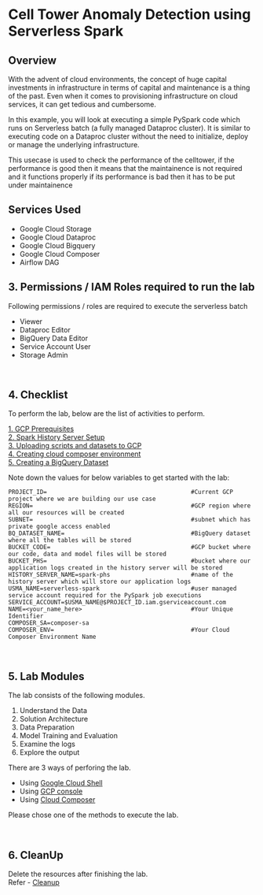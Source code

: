 # Cell Tower Anomaly Detection using Serverless Spark

## Overview

With the advent of cloud environments, the concept of huge capital investments in infrastructure in terms of capital and maintenance is a thing of the past. Even when it comes to provisioning infrastructure on cloud services, it can get tedious and cumbersome.

In this example, you will look at executing a simple PySpark code which runs on Serverless batch (a fully managed Dataproc cluster). It is similar to executing code on a Dataproc cluster without the need to initialize, deploy or manage the underlying infrastructure.

This usecase is used to check the performance of the celltower, if the performance is good then it means that the maintainence is not required and it functions properly if its performance is bad then it has to be put under maintainence 

## Services Used
* Google Cloud Storage
* Google Cloud Dataproc
* Google Cloud Bigquery
* Google Cloud Composer
* Airflow DAG


## 3. Permissions / IAM Roles required to run the lab

Following permissions / roles are required to execute the serverless batch

- Viewer
- Dataproc Editor
- BigQuery Data Editor
- Service Account User
- Storage Admin

<br>

## 4. Checklist

To perform the lab, below are the list of activities to perform. <br>

[1. GCP Prerequisites](/instructions/01-gcp-prerequisites.md)<br>
[2. Spark History Server Setup](/instructions/02-persistent-history-server.md)<br>
[3. Uploading scripts and datasets to GCP](/instructions/03-files-upload.md)<br>
[4. Creating cloud composer environment](/instructions/04-composer.md)<br>
[5. Creating a BigQuery Dataset](/instructions/05-bigquery-dataset.md)<br>

Note down the values for below variables to get started with the lab:

```
PROJECT_ID=                                         #Current GCP project where we are building our use case
REGION=                                             #GCP region where all our resources will be created
SUBNET=                                             #subnet which has private google access enabled
BQ_DATASET_NAME=                                    #BigQuery dataset where all the tables will be stored
BUCKET_CODE=                                        #GCP bucket where our code, data and model files will be stored
BUCKET_PHS=                                         #bucket where our application logs created in the history server will be stored
HISTORY_SERVER_NAME=spark-phs                       #name of the history server which will store our application logs
USMA_NAME=serverless-spark                          #user managed service account required for the PySpark job executions
SERVICE_ACCOUNT=$USMA_NAME@$PROJECT_ID.iam.gserviceaccount.com
NAME=<your_name_here>                               #Your Unique Identifier
COMPOSER_SA=composer-sa
COMPOSER_ENV=                                       #Your Cloud Composer Environment Name
```
<br>


## 5. Lab Modules

The lab consists of the following modules.

1. Understand the Data
2. Solution Architecture
3. Data Preparation
4. Model Training and Evaluation 
5. Examine the logs
6. Explore the output

There are 3 ways of perforing the lab.
- Using [Google Cloud Shell](/instructions/06a-cell-tower-anomaly-gcloud-execution.md)
- Using [GCP console](/instructions/06b-cell-tower-anomaly-console-execution.md )
- Using [Cloud Composer](/instructions/06c-cell-tower-anomaly-airflow-execution.md )

Please chose one of the methods to execute the lab. 

<br>

## 6. CleanUp

Delete the resources after finishing the lab. <br>
Refer - [Cleanup](/instructions/07-cleanup.md )

<br>

